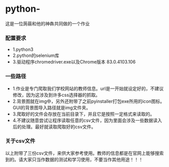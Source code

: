 # python-
这是一位蒟蒻和他的神犇共同做的一个作业

### 配置要求
- 1.python3
- 2.python的selenium库
- 3.驱动程序chromedriver.exe以及Chrome版本 83.0.4103.106

### 一些路径
- 1.作业是专门爬取我们学校网站的教师信息。url是一开始就设定好的，不建议修改，因为这涉及到许多css选择器的抓取。
- 2.背景图就在img中，另外还附带了之前pyinstaller打包exe所用的icon图标。GUI的背景图导入路径就是img文件夹。
- 3.爬取好的文件会存放在当前目录下，并且它是按照一定格式来读取的。
- 4.不建议随意尝试让程序读取任意的csv文件，因为里面会涉及一些数据读入后的处理。最好就读取爬取好的csv文件。

### 关于csv文件
以上附带了三份csv文件，来供大家参考使用。教师的信息都是在官网上能够搜索到的。请大家只当作数据的测试和学习使用，不要当作其他用途！！！
